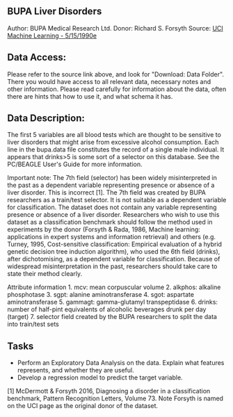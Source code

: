 ## BUPA Liver Disorders 

Author: BUPA Medical Research Ltd. Donor: Richard S. Forsyth
Source: [UCI Machine Learning - 5/15/1990e](https://archive.ics.uci.edu/ml/datasets/Liver+Disorders)

## Data Access: 

Please refer to the source link above, and look for "Download: Data Folder". There you would have access to all relevant data, necessary notes and other information. Please read carefully for information about the data, often there are hints that how to use it, and what schema it has.

## Data Description: 

The first 5 variables are all blood tests which are thought to be sensitive to liver disorders that might arise from excessive alcohol consumption.  Each line in the bupa.data file constitutes the record of a single male individual. It appears that drinks>5 is some sort of a selector on this database. See the PC/BEAGLE User's Guide for more information.

Important note: The 7th field (selector) has been widely misinterpreted in the past as a dependent variable representing presence or absence of a liver disorder. This is incorrect [1]. The 7th field was created by BUPA researchers as a train/test selector. It is not suitable as a dependent variable for classification. The dataset does not contain any variable representing presence or absence of a liver disorder. Researchers who wish to use this dataset as a classification benchmark should follow the method used in experiments by the donor (Forsyth & Rada, 1986, Machine learning: applications in expert systems and information retrieval) and others (e.g. Turney, 1995, Cost-sensitive classification: Empirical evaluation of a hybrid genetic decision tree induction algorithm), who used the 6th field (drinks), after dichotomising, as a dependent variable for classification. Because of widespread misinterpretation in the past, researchers should take care to state their method clearly.

Attribute information
    1. mcv: mean corpuscular volume
    2. alkphos: alkaline phosphotase
    3. sgpt: alanine aminotransferase
    4. sgot: aspartate aminotransferase
    5. gammagt: gamma-glutamyl transpeptidase
    6. drinks: number of half-pint equivalents of alcoholic beverages drunk per day (target)
    7. selector field created by the BUPA researchers to split the data into train/test sets


## Tasks
 - Perform an Exploratory Data Analysis on the data. Explain what features represents, and whether they are useful.
 - Develop a regression model to predict the target variable.

[1] McDermott & Forsyth 2016, Diagnosing a disorder in a classification benchmark, Pattern Recognition Letters, Volume 73. Note Forsyth is named on the UCI page as the original donor of the dataset.